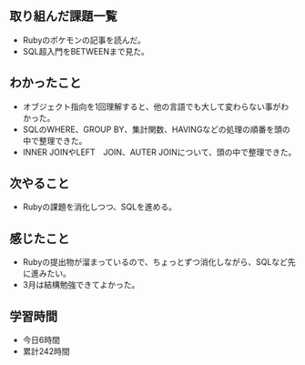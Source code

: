 ## 取り組んだ課題一覧
- Rubyのポケモンの記事を読んだ。
- SQL超入門をBETWEENまで見た。

## わかったこと
- オブジェクト指向を1回理解すると、他の言語でも大して変わらない事がわかった。
- SQLのWHERE、GROUP BY、集計関数、HAVINGなどの処理の順番を頭の中で整理できた。
- INNER JOINやLEFT　JOIN、AUTER JOINについて、頭の中で整理できた。

## 次やること
- Rubyの課題を消化しつつ、SQLを進める。

## 感じたこと
- Rubyの提出物が溜まっているので、ちょっとずつ消化しながら、SQLなど先に進みたい。
- 3月は結構勉強できてよかった。

## 学習時間
- 今日6時間
- 累計242時間
